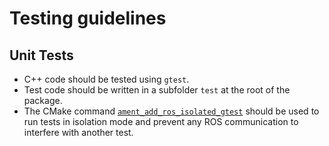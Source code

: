 # Testing guidelines

## Unit Tests

- C++ code should be tested using `gtest`.
- Test code should be written in a subfolder `test` at the root of the package.
- The CMake command [`ament_add_ros_isolated_gtest`](https://github.com/ros2/ament_cmake_ros/blob/master/ament_cmake_ros/cmake/ament_add_ros_isolated_gtest.cmake) should be used to run tests in isolation mode and prevent any ROS communication to interfere with another test.